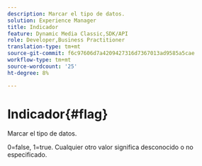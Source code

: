 ```yaml
---
description: Marcar el tipo de datos.
solution: Experience Manager
title: Indicador
feature: Dynamic Media Classic,SDK/API
role: Developer,Business Practitioner
translation-type: tm+mt
source-git-commit: f6c97606d7a4209427316d7367013ad9585a5cae
workflow-type: tm+mt
source-wordcount: '25'
ht-degree: 8%

---
```



# Indicador{#flag}

Marcar el tipo de datos.

0=false, 1=true. Cualquier otro valor significa desconocido o no especificado.
